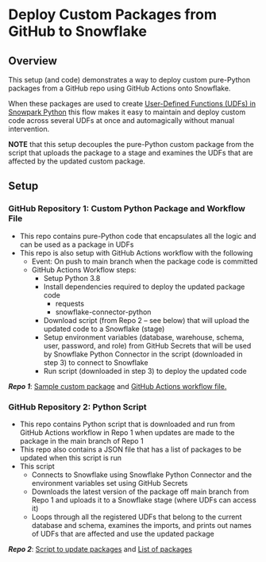 # Deploy Custom Packages from GitHub to Snowflake

## Overview

This setup (and code) demonstrates a way to deploy custom pure-Python packages from a GitHub repo using GitHub Actions onto Snowflake.

When these packages are used to create [User-Defined Functions (UDFs) in Snowpark Python](https://docs.snowflake.com/en/developer-guide/udf/python/udf-python-creating.html#label-udf-python-stage) this flow makes it easy to maintain and deploy custom code across several UDFs at once and automagically without manual intervention.

**NOTE** that this setup decouples the pure-Python custom package from the script that uploads the package to a stage and examines the UDFs that are affected by the updated custom package.

## Setup

### GitHub Repository 1: Custom Python Package and Workflow File
* This repo contains pure-Python code that encapsulates all the logic and can be used as a package in UDFs
* This repo is also setup with GitHub Actions workflow with the following
   * Event: On push to main branch when the package code is committed  
   * GitHub Actions Workflow steps:
     * Setup Python 3.8
     * Install dependencies required to deploy the updated package code
       * requests
       * snowflake-connector-python
     * Download script (from Repo 2 – see below) that will upload the updated code to a Snowflake (stage)
     * Setup environment variables (database, warehouse, schema, user, password, and role) from GitHub Secrets that will be used by Snowflake Python Connector in the script (downloaded in step 3) to connect to Snowflake
     * Run script (downloaded in step 3) to deploy the updated code
     
***Repo 1***:  [Sample custom package](https://github.com/iamontheinet/user-defined-functions/blob/main/do_something_cool.py) and [GitHub Actions workflow file.](https://github.com/iamontheinet/user-defined-functions/blob/main/.github/workflows/python-app.yml)

### GitHub Repository 2: Python Script 
* This repo contains Python script that is downloaded and run from GitHub Actions workflow in Repo 1 when updates are made to the package in the main branch of Repo 1
* This repo also contains a JSON file that has a list of packages to be updated when this script is run
* This script 
   * Connects to Snowflake using Snowflake Python Connector and the environment variables set using GitHub Secrets
   * Downloads the latest version of the package off main branch from Repo 1 and uploads it to a Snowflake stage (where UDFs can access it)
   * Loops through all the registered UDFs that belong to the current database and schema, examines the imports, and prints out names of UDFs that are affected and use the updated package

***Repo 2***: [Script to update packages](https://github.com/iamontheinet/c-i-c-d/blob/main/update_packages.py) and [List of packages](https://github.com/iamontheinet/c-i-c-d/blob/main/packages_list.json)
